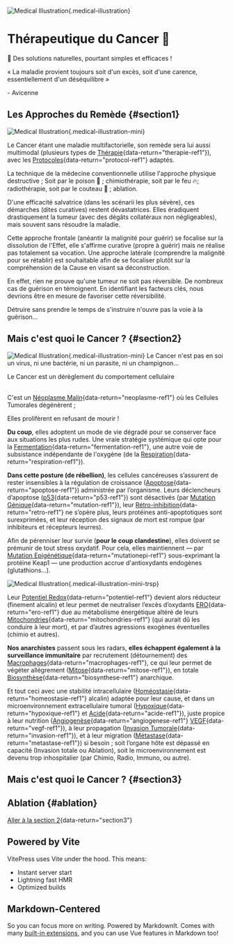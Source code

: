 ![Medical Illustration](https://images.unsplash.com/photo-1579165466741-7f35e4755660?auto=format&fit=crop&w=1200){.medical-illustration}

<SocialActions />

# Thérapeutique du Cancer 🥦

🐣 Des solutions naturelles, pourtant simples et efficaces !

<div class="custom-quote">
<p>« La maladie provient toujours soit d'un excès, soit d'une carence, essentiellement d'un déséquilibre »</p>
<span class="attribution">- Avicenne</span>
</div>

## Les Approches du Remède {#section1}

![Medical Illustration](/assets/illustration_3.jpg){.medical-illustration-mini}

Le Cancer étant une maladie multifactorielle, son remède sera lui aussi multimodal (plusieurs types de <span id="therapie-ref1">[Thérapie](/terminologie#therapie){data-return="therapie-ref1"}</span>), avec les <span id="protocole-ref1">[Protocoles](/terminologie#protocol){data-return="protocol-ref1"}</span> adaptés.

La technique de la médecine conventionnelle utilise l'approche physique destructive ; Soit par le poison 🧪 ; chimiothérapie, soit par le feu 🔥; radiothérapie, soit par le couteau 🔪 ; ablation.

D'une efficacité salvatrice (dans les scénarii les plus sévère), ces démarches (dites curatives) restent dévastatrices. Elles éradiquent drastiquement la tumeur (avec des dégâts collatéraux non négligeables), mais souvent <span class="underline-text">sans résoudre la maladie</span>.

Cette approche frontale (anéantir la malignité pour guérir) se focalise sur <span class="underline-text">la dissolution de l'Effet</span>, elle s'affirme curative (propre à guérir) mais ne réalise pas totalement sa vocation. Une approche latérale (comprendre la malignité pour se rétablir) est souhaitable afin de se focaliser plutôt sur <span class="underline-text">la compréhension de la Cause</span> en visant sa déconstruction.

En effet, rien ne prouve qu'une tumeur ne soit pas réversible. De nombreux cas de guérison en témoignent. En identifiant les facteurs clés, nous devrions être en mesure de favoriser cette réversibilité. 

<div class="glossy-highlight">
Détruire sans prendre le temps de s'instruire n'ouvre pas la voie à la guérison... 
</div>

## Mais c'est quoi le Cancer ? {#section2}

![Medical Illustration](/assets/illustre_4.webp){.medical-illustration-mini}
Le Cancer n'est pas en soi un virus, ni une bactérie, ni un parasite, ni un champignon…

<div class="green-text">Le Cancer est un dérèglement du comportement cellulaire</div>
<br>

C'est un <span id="neoplasme-ref1">[Néoplasme Malin](/terminologie#neoplasme){data-return="neoplasme-ref1"}</span> où les Cellules Tumorales dégénèrent ;

<div class="glossy-highlight">
Elles prolifèrent en refusant de mourir !
</div>

<b>Du coup</b>, elles adoptent un mode de vie dégradé pour se conserver face aux situations les plus rudes. Une vraie stratégie systémique qui opte pour la <span id="fermentation-ref1">[Fermentation](/terminologie#fermentation){data-return="fermentation-ref1"}</span>, une autre voie de subsistance indépendante de l'oxygène (de la <span id="respiration-ref1">[Respiration](/terminologie#respiration){data-return="respiration-ref1"}</span>).

<b>Dans cette posture (de rébellion)</b>, les cellules cancéreuses s’assurent de rester insensibles à la régulation de croissance (<span id="apoptose-ref1">[Apoptose](/terminologie#apoptose){data-return="apoptose-ref1"}</span>) administrée par l’organisme. Leurs déclencheurs d’apoptose (<span id="p53-ref1">[p53](/terminologie#P53){data-return="p53-ref1"}</span>) sont désactivés (par <span id="mutation-ref1">[Mutation Génique](/terminologie#mutation){data-return="mutation-ref1"}</span>), leur <span id="retro-ref1">[Rétro-inhibition](/terminologie#retro){data-return="retro-ref1"}</span> ne s’opère plus, leurs protéines anti-apoptotiques sont surexprimées, et leur réception des signaux de mort est rompue (par inhibiteurs et récepteurs leurres).

Afin de pérenniser leur survie (<b>pour le coup clandestine</b>), elles doivent se prémunir de tout stress oxydatif. Pour cela, elles maintiennent — par <span id="mutationepi-ref1">[Mutation Epigénétique](/terminologie#mutation-epi){data-return="mutationepi-ref1"}</span> sous-exprimant la protéine Keap1 — une production accrue d'antioxydants endogènes (glutathions…). 

![Medical Illustration](/assets/bulles.png){.medical-illustration-mini-trsp}

Leur <span id="potentiel-ref1">[Potentiel Redox](/terminologie#potentiel){data-return="potentiel-ref1"}</span> devient alors réducteur (finement alcalin) et leur permet de neutraliser l’excès d’oxydants <span id="ero-ref1">[ERO](/terminologie#ero){data-return="ero-ref1"}</span> due au métabolisme énergétique altéré de leurs <span id="mitochondries-ref1">[Mitochondries](/terminologie#mitochondries){data-return="mitochondries-ref1"}</span> (qui aurait dû les conduire à leur mort), et par d’autres agressions exogènes éventuelles (chimio et autres).

<b>Nos anarchistes</b> passent sous les radars, <b>elles échappent également à la surveillance immunitaire</b> par recrutement (détournement) des <span id="macrophages-ref1">[Macrophages](/terminologie#macrophages){data-return="macrophages-ref1"}</span>, ce qui leur permet de végéter allégrement (<span id="mitose-ref1">[Mitose](/terminologie#mitose){data-return="mitose-ref1"}</span>), en totale <span id="biosynthese-ref1">[Biosynthèse](/terminologie#biosynthese){data-return="biosynthese-ref1"}</span> anarchique.

Et tout ceci avec une stabilité intracellulaire (<span id="homeostasie-ref1">[Homéostasie](/terminologie#homeostasie){data-return="homeostasie-ref1"}</span> alcalin) adaptée pour leur cause, et dans un microenvironnement extracellulaire tumoral (<span id="hypoxique-ref1">[Hypoxique](/terminologie#hypoxie){data-return="hypoxique-ref1"}</span> et <span id="acide-ref1">[Acide](/terminologie#acide){data-return="acide-ref1"}</span>), juste propice à leur nutrition  (<span id="angiogenese-ref1">[Angiogenèse](/terminologie#angiogenese){data-return="angiogenese-ref1"}</span> <span id="vegf-ref1">[VEGF](/terminologie#vegf){data-return="vegf-ref1"}</span>), à leur propagation (<span id="invasion-ref1">[Invasion Tumorale](/terminologie#invasion){data-return="invasion-ref1"}</span>), et à leur migration (<span id="metastase-ref1">[Métastase](/terminologie#metastase){data-return="metastase-ref1"}</span>) si besoin ; soit l’organe hôte est dépassé en capacité (Invasion totale ou Ablation), soit le microenvironnement est devenu trop inhospitalier (par Chimio, Radio, Immuno, ou autre).

## Mais c'est quoi le Cancer ? {#section3}




## Ablation {#ablation} 

[Aller à la section 2](#section2){data-return="section3"}

<ReturnLink />

## Powered by Vite

VitePress uses Vite under the hood. This means:

- Instant server start
- Lightning fast HMR
- Optimized builds

## Markdown-Centered

So you can focus more on writing. Powered by MarkdownIt. Comes with many [built-in extensions](https://vitepress.dev/guide/markdown), and you can use Vue features in Markdown too!